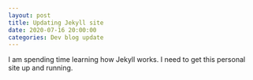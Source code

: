 ```yaml
---
layout: post
title: Updating Jekyll site
date: 2020-07-16 20:00:00
categories: Dev blog update
---
```


I am spending time learning how Jekyll works. I need to get this personal site up and running.